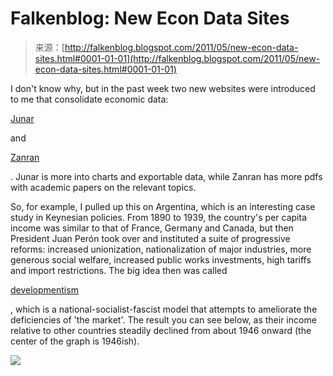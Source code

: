 <!--yml
category: 未分类
date: 2024-05-12 20:55:17
-->

# Falkenblog: New Econ Data Sites

> 来源：[http://falkenblog.blogspot.com/2011/05/new-econ-data-sites.html#0001-01-01](http://falkenblog.blogspot.com/2011/05/new-econ-data-sites.html#0001-01-01)

I don't know why, but in the past week two new websites were introduced to me that consolidate economic data:

[Junar](http://www.junar.com/portal/HomeManager/actionQuery)

and

[Zanran](http://www.zanran.com/q/)

. Junar is more into charts and exportable data, while Zanran has more pdfs with academic papers on the relevant topics.

So, for example, I pulled up this on Argentina, which is an interesting case study in Keynesian policies. From 1890 to 1939, the country's per capita income was similar to that of France, Germany and Canada, but then President Juan Perón took over and instituted a suite of progressive reforms: increased unionization, nationalization of major industries, more generous social welfare, increased public works investments, high tariffs and import restrictions. The big idea then was called

[developmentism](http://en.wikipedia.org/wiki/Developmentalism)

, which is a national-socialist-fascist model that attempts to ameliorate the deficiencies of 'the market'. The result you can see below, as their income relative to other countries steadily declined from about 1946 onward (the center of the graph is 1946ish).

[![](img/597d7a0697db6a1cb529a18ea98b974b.png)](https://blogger.googleusercontent.com/img/b/R29vZ2xl/AVvXsEjgJfx2Om5h9wsSQK1cQbnVW75egTBTXuK9480cYaHZ_-xzNI9FWg7K0LB7sS42QqAG-aIcaIjCRmp5SCYvurZPsb_0DMkBKXykSXcL49JVuKzB7UhR0kAy4RRhrgwJZtUVkzgsOg/s1600/gdpratio.jpg)